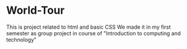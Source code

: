 # World-Tour
This is project related to html and basic CSS We made it in my first semester as group project in course of "Introduction to computing and technology"
